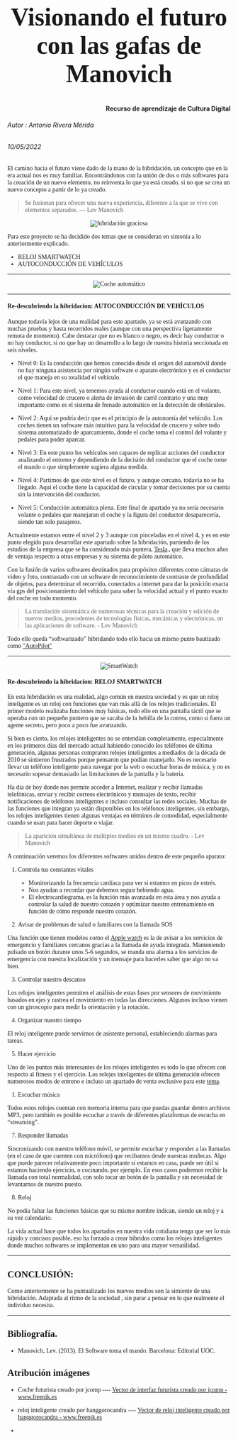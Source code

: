 
<center>
<span style="font-family:Optima; font-size:2em;">

# Visionando el futuro con las gafas de Manovich 
</center>

 ####  <div style="text-align: right"> Recurso de aprendizaje de Cultura Digital</div>

###### Autor : Antonio Rivera Mérida  
###### 10/05/2022 


 






<pspan style="font-family:times new roman;">

El camino hacia el futuro viene dado de la mano de la hibridación, un concepto que en la era actual nos es muy familiar. 
Encontrándonos con la unión de dos o más softwares para la creación de un nuevo elemento, no reinventa lo que ya está creado, si no que se crea un nuevo concepto a partir de lo ya creado.

> Se fusionan para ofrecer una nueva experiencia, diferente a la que se vive con elementos separados.  — Lev Manovich 



<center>

![hibridación graciosa](https://img.freepik.com/vector-gratis/equipo-negocios-armando-rompecabezas-aislado-ilustracion-vectorial-plana-socios-dibujos-animados-que-trabajan-conexion-concepto-trabajo-equipo-asociacion-cooperacion_74855-9814.jpg?t=st=1652359522~exp=1652360122~hmac=28ccb59c6dac58835224a642ba4d9da1ba9a3b8d6fec4cdf7bea5e50d0467825&w=996  "Ejemplo gráfico del concepto hibridación")
</center>


<p span style="font-family:times new roman;">

Para este proyecto se ha decidido dos temas que se consideran en sintonía a lo anteriormente explicado.

* RELOJ SMARTWATCH
* AUTOCONDUCCIÓN DE VEHÍCULOS

</P>

---

<center>

![Coche automático](https://img.freepik.com/vector-gratis/sistema-seguridad-conductor-inteligencia-artificial-interfaz-hud-cabina-automovil-autonomo-sistema-asistencia-al-conductor-automovil-conductor-interior-vehiculo-control-crucero-adaptativo-acc_1150-62856.jpg?t=st=1652258188~exp=1652258788~hmac=a1214fd24fd187250dbfe4f7cc21284698757c880093ef40aa1215be1ae3fa07&w=900 "<a href='https://www.freepik.es/vectores/interfaz-futurista'>Vector de interfaz futurista creado por jcomp - www.freepik.es</a>")
</center>

---

#### Re-descubriendo la hibridacion: AUTOCONDUCCIÓN DE VEHÍCULOS

Aunque todavía lejos de una realidad para este apartado, ya se está avanzando con muchas pruebas y hasta recorridos reales (aunque con una perspectiva ligeramente remota de momento).
Cabe destacar que no es blanco o negro, es decir hay conductor o no hay conductor, si no que hay un desarrollo a lo largo de nuestra historia seccionada en seis niveles.

* Nivel 0: Es la conducción que hemos conocido desde el origen del automóvil donde no hay ninguna asistencia por ningún software o aparato electrónico y es el conductor el que maneja en su totalidad el vehículo.
 
* Nivel 1: Para este nivel, ya tenemos ayuda al conductor cuando está en el volante, como velocidad de crucero o alerta de invasión de carril contrario y una muy importante como es el sistema de frenado automático en la detección de obstáculos.
  
* Nivel 2: Aquí se podría decir que es el principio de la autonomía del vehículo. Los coches tienen un software más intuitivo para la velocidad de crucero y sobre todo sistema automatizado de aparcamiento, donde el coche toma el control del volante y pedales para poder aparcar.
  
* Nivel 3: En este punto los vehículos son capaces de replicar acciones del conductor analizando el entorno y dependiendo de la decisión del conductor que el coche tome el mando o que simplemente sugiera alguna medida.
  
* Nivel 4: Partimos de que este nivel es el futuro, y aunque cercano, todavía no se ha llegado. Aquí el coche tiene la capacidad de circular y tomar decisiones por su cuenta sin la intervención del conductor.
  
* Nivel 5: Conducción automática plena. Este final de apartado ya no sería necesario volante o pedales que manejaran el coche y la figura del conductor desaparecería, siendo tan solo pasajeros.

Actualmente estamos entre el nivel 2 y 3 aunque con pinceladas en el nivel 4, y es en este punto elegido para desarrollar este apartado sobre la hibridación, partiendo de los estudios de la empresa que se ha considerado más puntera, [Tesla](https://www.tesla.com/es_es/ "Página principal Tesla")., que lleva muchos años de ventaja respecto a otras empresas y su sistema de piloto automático.

Con la fusión de varios softwares destinados para propósitos diferentes como cámaras de video y foto, contrastado con un software de reconocimiento de contraste de profundidad de objetos, para determinar el recorrido, conectados a internet para dar la posición exacta vía gps del posicionamiento del vehículo para saber la velocidad actual y el punto exacto del coche en todo momento.

>La translación sistemática de numerosas técnicas para la creación y edición de nuevos medios, procedentes de tecnologías físicas, mecánicas y electrónicas, en las aplicaciones de software. - Lev Manovich

Todo ello queda “softwarizado” hibridando todo ello hacia un mismo punto bautizado como ["AutoPilot"](https://www.tesla.com/es_ES/autopilot "Explicación Autopilot por tesla")



- - -

<center>

![SmartWatch](https://img.freepik.com/vector-gratis/diseno-fondo-reloj-inteligente_1283-15.jpg?3&t=st=1652348633~exp=1652349233~hmac=b2aab309d3765deff19989f958f1ee2ecec4f472327960b2265cfffe41ee0931&w=740 "'https://www.freepik.es/vectores/reloj-inteligente'>Vector de reloj inteligente creado por hanggorocandra")
</center>

#### Re-descubriendo la hibridacion: RELOJ SMARTWATCH


En esta hibridación es una realidad, algo común en nuestra sociedad y es que un reloj inteligente es un reloj con funciones que van más allá de los relojes tradicionales. El primer modelo realizaba funciones muy básicas, todo ello en una pantalla táctil que se operaba con un pequeño puntero que se sacaba de la hebilla de la correa,  como si fuera un agente secreto, pero poco a poco fue avanzando.



Si bien es cierto, los relojes inteligentes no se entendían completamente, especialmente en los primeros días del mercado actual habiendo conocido los teléfonos de última generación, algunas personas compraron relojes inteligentes a mediados de la década de 2010 se sintieron frustrados porque pensaron que podían manejarlo. No es necesario llevar un teléfono inteligente para navegar por la web o escuchar horas de música, y no es necesario sopesar demasiado las limitaciones de la pantalla y la batería.

Ha día de hoy donde nos permite acceder a Internet, realizar y recibir llamadas telefónicas, enviar y recibir correos electrónicos y mensajes de texto, recibir notificaciones de teléfonos inteligentes e incluso consultar las redes sociales. Muchas de las funciones que integran ya están disponibles en los teléfonos inteligentes, sin embargo, los relojes inteligentes tienen algunas ventajas en términos de comodidad, especialmente cuando se usan para hacer deporte o viajar.

>La aparición simultánea de múltiples medios en un mismo cuadro. - Lev Manovich

A continuación veremos los diferentes softwares unidos dentro de este pequeño aparato:

1. Controla tus constantes vitales

   * Monitorizando la frecuencia cardíaca para ver si estamos en picos de estrés.
   *  Nos ayudan a recordar que debemos seguir bebiendo agua.
   *   El electrocardiograma, es la función más avanzada en esta área y nos ayuda a controlar la salud de nuestro corazón y optimizar nuestro entrenamiento en función de cómo responde nuestro corazón.

2. Avisar de problemas de salud o familiares con la llamada SOS

Una  función  que tienen modelos como el  [Apple watch](https://support.apple.com/es-es/guide/watch/apd4ea933124/watchos "Página explicativa del proceso de llamada") es la de avisar a los servicios de emergencio y familiares cercanos gracias a la llamada de ayuda integrada. Manteniendo pulsado un botón durante unos 5-6 segundos, se manda una alarma a los servicios de emergencia con nuestra localización y un mensaje para hacerles saber que algo no va bien. 

3. Controlar nuestro descanso

Los relojes inteligentes permiten el análisis de estas fases por sensores de movimiento basados en ejes y rastrea el movimiento en todas las direcciones. Algunos incluso vienen con un giroscopio para medir la orientación y la rotación.

4. Organizar nuestro tiempo

El reloj inteligente puede servirnos de asistente personal, estableciendo alarmas  para tareas. 


5. Hacer ejercicio

Uno de los puntos más interesantes de los relojes inteligentes es todo lo que ofrecen con respecto al fitness y el ejercicio. Los relojes inteligentes de última generación ofrecen numerosos modos de entreno e incluso un apartado de venta exclusivo para este [tema](https://saludprev.com/mejores-smartwatches-deportivos/ "Página explicativa sobre smartwatch deportivos").  

1. Escuchar música

 Todos estos relojes cuentan con memoria interna para que puedas guardar dentro archivos MP3, pero también es posible escuchar a través de diferentes plataformas de escucha en “streaming”.  

7. Responder llamadas

Sincronizando con nuestro teléfono móvil, se permite escuchar y responder a las llamadas (en el caso de que cuenten con micrófono) que recibamos desde nuestras muñecas. Algo que puede parecer relativamente poco importante si estamos en casa, puede ser útil si estamos haciendo ejercicio, o cocinando, por ejemplo. En esos casos podremos recibir la llamada con total normalidad, con solo tocar un botón de la pantalla y sin necesidad de levantarnos de nuestro puesto.

8. Reloj

No podía faltar las funciones básicas que su mismo nombre indican, siendo un reloj y a su vez calendario.


La vida actual hace que todos los apartados en nuestra vida cotidiana tenga que ser lo más rápido y concisos posible, eso ha forzado a crear híbridos como los relojes inteligentes donde muchos softwares se implementan en uno para una mayor versatilidad.

----



## CONCLUSIÓN:

Como anteriormente se ha puntualizado los nuevos medios son la simiente de una hibridación. Adaptada al ritmo de la  sociedad , sin parar a pensar en lo que realmente el individuo  necesita.

---

## Bibliografía.

* Manovich, Lev. (2013). El Software toma el mando. Barcelona: Editorial UOC.





## Atribución imágenes

* Coche futurista creado por jcomp ----  <a href='https://www.freepik.es/vectores/interfaz-futurista'>Vector de interfaz futurista creado por jcomp - www.freepik.es</a>


* reloj inteligente creado por hanggorocandra ----  <a href='https://www.freepik.es/vectores/reloj-inteligente'>Vector de reloj inteligente creado por hanggorocandra - www.freepik.es</a>

</p>


* 











  


